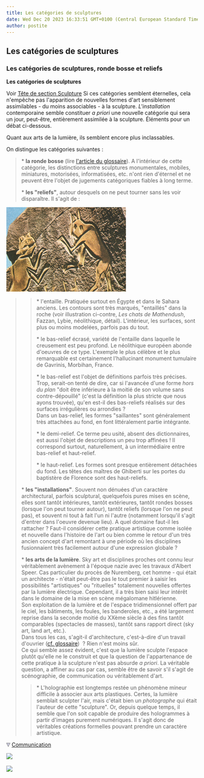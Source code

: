 ```yaml
---
title: Les catégories de sculptures
date: Wed Dec 20 2023 16:33:51 GMT+0100 (Central European Standard Time)
author: postite
---
```


## Les catégories de sculptures
### Les catégories de sculptures, ronde bosse et reliefs
 **Les catégories de sculptures** 

Voir [Tête de section Sculpture](produitsnonliants.html) Si ces catégories semblent éternelles, cela n'empêche pas l'apparition de nouvelles formes d'art sensiblement assimilables - du moins associables - à la sculpture. _L'installation_ contemporaine semble constituer _a priori_ une nouvelle catégorie qui sera un jour, peut-être, entièrement assimilée à la sculpture. Éléments pour un débat ci-dessous.

Quant aux arts de la lumière, ils semblent encore plus inclassables.

On distingue les catégories suivantes :

> \* **la ronde bosse** (lire [l'article du glossaire](rondebosse.html)). A l'intérieur de cette catégorie, les distinctions entre sculptures monumentales, mobiles, miniatures, motorisées, informatisées, etc. n'ont rien d'éternel et ne peuvent être l'objet de jugements catégoriques fiables à long terme.
> 
> \* **les "reliefs"**, autour desquels on ne peut tourner sans les voir disparaître. Il s'agit de :

![](images/chatsmathendush.jpg)

> > \* l'entaille. Pratiquée surtout en Égypte et dans le Sahara anciens. Les contours sont très marqués, "entaillés" dans la roche (voir illustration ci-contre, _Les chats de Mathendush_, Fazzan, Lybie, néolithique, détail). L'intérieur, les surfaces, sont plus ou moins modelées, parfois pas du tout.
> > 
> > \* le bas-relief écrasé, variété de l'entaille dans laquelle le creusement est peu profond. Le néolithique européen abonde d'oeuvres de ce type. L'exemple le plus célèbre et le plus remarquable est certainement l'hallucinant monument tumulaire de Gavrinis, Morbihan, France.
> > 
> > \* le bas-relief est l'objet de définitions parfois très précises. Trop, serait-on tenté de dire, car si l'avancée d'une forme _hors du plan_ "doit être inférieure à la moitié de son volume sans contre-dépouillé" (c'est la définition la plus stricte que nous ayons trouvée), qu'en est-il des bas-reliefs réalisés sur des surfaces irrégulières ou arrondies ?  
> > Dans un bas-relief, les formes "saillantes" sont généralement très attachées au fond, en font littéralement partie intégrante.
> > 
> > \* le demi-relief. Ce terme peu usité, absent des dictionnaires, est aussi l'objet de descriptions un peu trop affinées ! Il correspond surtout, naturellement, à un intermédiaire entre bas-relief et haut-relief.
> > 
> > \* le haut-relief. Les formes sont presque entièrement détachées du fond. Les têtes des maîtres de Ghiberti sur les portes du baptistère de Florence sont des haut-reliefs.
> 
> \* **les "installations"**. Souvent non dénuées d'un caractère architectural, parfois sculptural, quelquefois pures mises en scène, elles sont tantôt intérieures, tantôt extérieures, tantôt rondes bosses (lorsque l'on peut tourner autour), tantôt reliefs (lorsque l'on ne peut pas), et souvent ni tout à fait l'un ni l'autre (notamment lorsqu'il s'agit d'entrer dans l'oeuvre devenue lieu). A quel domaine faut-il les rattacher ? Faut-il considérer cette pratique artistique comme isolée et nouvelle dans l'histoire de l'art ou bien comme le retour d'un très ancien concept d'art remontant à une période où les disciplines fusionnaient très facilement autour d'une expression globale ?
> 
> \* **les arts de la lumière**. Sky art et disciplines proches ont connu leur véritablement avènement à l'époque nazie avec les travaux d'Albert Speer. Cas particulier du procès de Nuremberg, cet homme - qui était un architecte - n'était peut-être pas le tout premier à saisir les possibilités "artistiques" ou "rituelles" totalement nouvelles offertes par la lumière électrique. Cependant, il a très bien saisi leur intérêt dans le domaine de la mise en scène mégalomane hitlérienne.  
> Son exploitation de la lumière et de l'espace tridimensionnel offert par le ciel, les bâtiments, les foules, les banderoles, etc., a été largement reprise dans la seconde moitié du XXème siècle à des fins tantôt comparables (spectacles de masses), tantôt sans rapport direct (sky art, land art, etc.).  
> Dans tous les cas, s'agit-il d'architecture, c'est-à-dire d'un travail d'ouvrier ([cf. glossaire](architecte.html))  ? Rien n'est moins sûr.  
> Ce qui semble assez évident, c'est que la lumière sculpte l'espace plutôt qu'elle ne le construit et que la question de l'appartenance de cette pratique à la sculpture n'est pas absurde _a priori_. La véritable question, a affiner au cas par cas, semble être de savoir s'il s'agit de scénographie, de communication ou véritablement d'art.
> 
> > \* L'holographie est longtemps restée un phénomène mineur difficile à associer aux arts plastiques. Certes, la lumière semblait sculpter l'air, mais c'était bien un _photographe_ qui était l'auteur de cette "sculpture". Or, depuis quelque temps, il semble que l'on soit capable de produire des hologrammes à partir d'images purement numériques. Il s'agit donc de véritables créations formelles pouvant prendre un caractère artistique.



![](images/flechebas.gif) [Communication](http://www.artrealite.com/annonceurs.htm) 

[![](https://cbonvin.fr/sites/regie.artrealite.com/visuels/campagne1.png)](index-2.html#20131014)

![](https://cbonvin.fr/sites/regie.artrealite.com/visuels/campagne2.png)